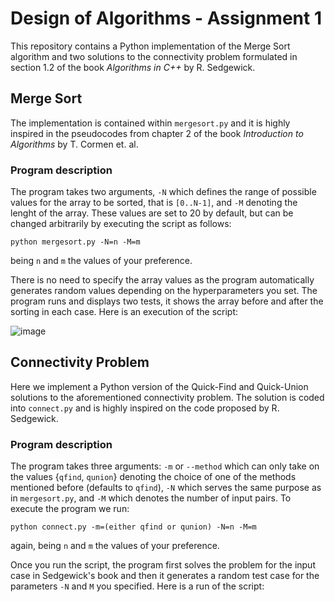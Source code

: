 # Design of Algorithms - Assignment 1

This repository contains a Python implementation of the Merge Sort algorithm and two solutions to the connectivity problem formulated in section 1.2 of the book *Algorithms in C++* by R. Sedgewick.

## Merge Sort
The implementation is contained within `mergesort.py` and it is highly inspired in the pseudocodes from chapter 2 of the book *Introduction to Algorithms* by T. Cormen et. al.

### Program description
The program takes two arguments, `-N` which defines the range of possible values for the array to be sorted, that is `[0..N-1]`, and `-M` denoting the lenght of the array. These values are set to 20 by default, but can be changed arbitrarily by executing the script as follows:

`python mergesort.py -N=n -M=m`

being `n` and `m` the values of your preference.

There is no need to specify the array values as the program automatically generates random values depending on the hyperparameters you set. The program runs and displays two tests, it shows the array before and after the sorting in each case. Here is an execution of the script:

![image](https://user-images.githubusercontent.com/95151624/221078024-9462fa03-3308-49f9-9f86-0761a3ee7ec1.png)

## Connectivity Problem
Here we implement a Python version of the Quick-Find and Quick-Union solutions to the aforementioned connectivity problem. The solution is coded into `connect.py` and is highly inspired on the code proposed by R. Sedgewick.

### Program description
The program takes three arguments: `-m` or `--method` which can only take on the values {`qfind`, `qunion`} denoting the choice of one of the methods mentioned before (defaults to `qfind`), `-N` which serves the same purpose as in `mergesort.py`, and `-M` which denotes the number of input pairs.
To execute the program we run:

`python connect.py -m=(either qfind or qunion) -N=n -M=m`

again, being `n` and `m` the values of your preference.

Once you run the script, the program first solves the problem for the input case in Sedgewick's book and then it generates a random test case for the parameters `-N` and `M` you specified. Here is a run of the script:
